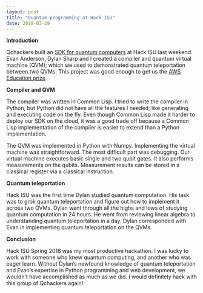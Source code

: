 ```yaml
---
layout: post
title: "Quantum programming at Hack ISU"
date: 2018-03-29
---
```


**Introduction**

Qchackers built an [SDK for quantum computers] at Hack ISU last weekend. Evan Anderson,  Dylan Sharp and I created a compiler and quantum virtual machine (QVM); which we used to demonstrated quantum teleportation between two QVMs.  This project was good enough to get us the [AWS Education prize]. 

**Compiler and QVM**

The compiler was written in Common Lisp.  I tried to write the compiler in Python, but Python did not have all the features I needed; like generating and executing code on the fly. Even though Common Lisp made it harder to deploy our SDK on the cloud, it was a good trade off because a Common Lisp implementation of the compiler is easier to extend than a Python implementation.

The QVM was implemented in Python with Numpy. Implementing the virtual machine was straightforward. The most difficult part was debugging. Our virtual machine executes basic single and two qubit gates.  It also performs measurements on the qubits. Measurement results can be stored in a classical register via a classical instruction.

**Quantum teleportation**

Hack ISU was the first time Dylan studied quantum computation. His task was to grok quantum teleportation and figure out how to implement it across two QVMs. Dylan went through all the highs and lows of studying quantum computation in 24 hours. He went from reviewing linear algebra to understanding quantum teleportation in a day. Dylan corresponded with Evan in implementing quantum teleportation on the QVMs.

**Conclusion**

Hack ISU Spring 2018 was my most productive hackathon. I was lucky to work with someone who knew quantum computing, and another who was eager learn. Without Dylan’s newfound knowledge of quantum teleportation and Evan’s expertise in Python programming and web development, we wouldn’t have accomplished as much as we did. I would definitely hack with this group of Qchackers again!


[SDK for quantum computers]: http://qchackers.com
[AWS Education prize]: https://twitter.com/MLHacks/status/977959734467858433	

